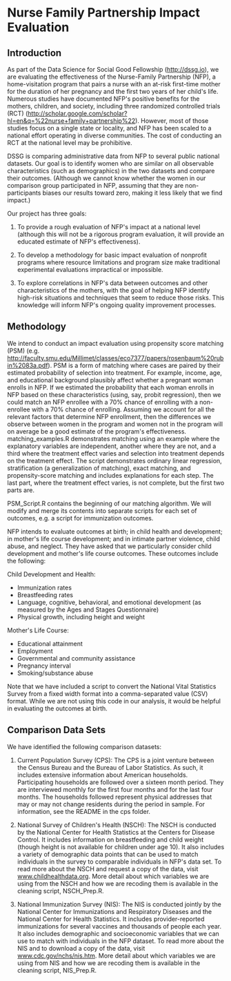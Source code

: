  # Nurse Family Partnership Impact Evaluation
 
## Introduction
 
As part of the Data Science for Social Good Fellowship (http://dssg.io), we are evaluating the effectiveness of the Nurse-Family Partnership (NFP), a home-visitation program that pairs a nurse with an at-risk first-time mother for the duration of her pregnancy and the first two years of her child's life.  Numerous studies have documented NFP's positive benefits for the mothers, children, and society, including three randomized controlled trials (RCT) (http://scholar.google.com/scholar?hl=en&q=%22nurse+family+partnership%22).  However, most of those studies focus on a single state or locality, and NFP has been scaled to a national effort operating in diverse communities.  The cost of conducting an RCT at the national level may be prohibitive.

DSSG is comparing administrative data from NFP to several public national datasets.  Our goal is to identify women who are similar on all 
observable characteristics (such as demographics) in the two datasets and compare their outcomes.  (Although we cannot know whether the women in our comparison group participated in NFP, assuming that they are non-participants biases our results toward zero, making it less likely that we find impact.)

Our project has three goals:

1) To provide a rough evaluation of NFP's impact at a national level (although this will not be a rigorous program evaluation, it will provide
an educated estimate of NFP's effectiveness).

2) To develop a methodology for basic impact evaluation of nonprofit programs where resource limitations and program size make traditional experimental evaluations impractical or impossible.

3) To explore correlations in NFP's data between outcomes and other characteristics of the mothers, with the goal of helping NFP identify high-risk situations and techniques that seem to reduce those risks.  This knowledge will inform NFP's ongoing quality improvement processes.


## Methodology

We intend to conduct an impact evaluation using propensity score matching (PSM) (e.g. http://faculty.smu.edu/Millimet/classes/eco7377/papers/rosenbaum%20rubin%2083a.pdf).  PSM is a form of matching where cases are paired by their estimated probability of selection into treatment.  For example, income, age, and educational background plausibly affect whether a pregnant woman enrolls in NFP.  If we estimated the probability that each woman enrolls in NFP based on these characteristics (using, say, probit regression), then we could match an NFP enrollee with a 70% chance of enrolling with a non-enrollee with a 70% chance of enrolling.  Assuming we account for all the relevant factors that determine NFP enrollment, then the differences we observe between women in the program and women not in the program will on average be a good estimate of the program's effectiveness.  matching_examples.R demonstrates matching using an example where the explanatory variables are independent, another where they are not, and a third where the treatment effect varies and selection into treatment depends on the treatment effect.  The script demonstrates ordinary linear regression, stratification (a generalization of matching), exact matching, and propensity-score matching and includes explanations for each step.  The last part, where the treatment effect varies, is not complete, but the first two parts are.  

PSM_Script.R contains the beginning of our matching algorithm.  We will modify and merge its contents into separate scripts for each set of outcomes, e.g. a script for immunization outcomes.

NFP intends to evaluate outcomes at birth; in child health and development; in mother's life course development; and in intimate partner violence, child abuse, and neglect.  They have asked that we particularly consider child development and mother's life course outcomes.  These outcomes include the following:

Child Development and Health:
- Immunization rates
- Breastfeeding rates
- Language, cognitive, behavioral, and emotional development (as measured by the Ages and Stages Questionnaire)
- Physical growth, including height and weight

Mother's Life Course:
- Educational attainment
- Employment
- Governmental and community assistance
- Pregnancy interval
- Smoking/substance abuse

Note that we have included a script to convert the National Vital Statistics Survey from a fixed width format into a comma-separated value (CSV) format. While we are not using this code in our analysis, it would be helpful in evaluating the outcomes at birth.

## Comparison Data Sets

We have identified the following comparison datasets:

1. Current Population Survey (CPS): The CPS is a joint venture between the Census Bureau and the Bureau of Labor Statistics. As such, it includes extensive information about American households. Participating households are followed over a sixteen month period. They are interviewed monthly for the first four months and for the last four months. The households followed represent physical addresses that may or may not change residents during the period in sample. For information, see the README in the cps folder.

2. National Survey of Children's Health (NSCH): The NSCH is conducted by the National Center for Health Statistics at the Centers for Disease Control.  It includes information on breastfeeding and child weight (though height is not available for children under age 10).  It also includes a variety of demographic data points that can be used to match individuals in the survey to comparable individuals in NFP's data set.  To read more about the NSCH and request a copy of the data, visit www.childhealthdata.org.  More detail about which variables we are using from the NSCH and how we are recoding them is available in the cleaning script, NSCH_Prep.R.

3. National Immunization Survey (NIS): The NIS is conducted jointly by the National Center for Immunizations and Respiratory Diseases and the National Center for Health Statistics.  It includes provider-reported immunizations for several vaccines and thousands of people each year.  It also includes demographic and socioeconomic variables that we can use to match with individuals in the NFP dataset.  To read more about the NIS and to download a copy of the data, visit www.cdc.gov/nchs/nis.htm.  More detail about which variables we are using from NIS and how we are recoding them is available in the cleaning script, NIS_Prep.R.


